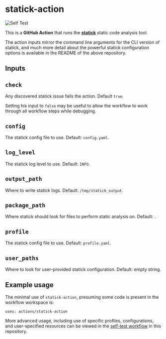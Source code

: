 # statick-action

![Self Test](https://github.com/gregtkogut/statick-action/workflows/Self-Test/badge.svg?branch=action-experimentation)

This is a **GitHub Action** that runs the **[statick](https://github.com/sscpac/statick)** static code analysis tool.

The action inputs mirror the command line arguments for the CLI version of
statick, and much more detail about the powerful statick configuration options is
available in the README of the above repository.

## Inputs

## `check`

Any discovered statick issue fails the action. Default `true`.

Setting his input to `false` may be useful to allow the workflow to work through all workflow steps while debugging.

## `config`

The statick config file to use. Default: `config.yaml`.

## `log_level`

The statick log level to use. Default: `INFO`.

## `output_path`

Where to write statick logs. Default: `/tmp/statick_output`.

## `package_path`

Where statick should look for files to perform static analysis on. Default: `.`

## `profile`

The statick config file to use. Default: `profile.yaml`.

## `user_paths`

Where to look for user-provided statick configuration. Default: empty string.

## Example usage

The minimal use of `statick-action`, presuming some code is present in the workflow workspace is:

```shell
uses: actions/statick-action
```

More advanced usage, including use of specific profiles, configurations,
and user-specified resources can be viewed in the
[self-test workflow](https://github.com/gregtkogut/statick-action/blob/action-experimentation/.github/workflows/self-test.yml)
in this repository.
